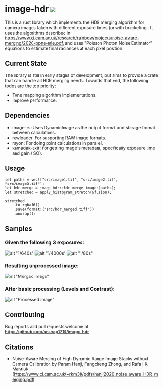 # image-hdr ![](https://github.com/anshap1719/image-hdr/actions/workflows/rust.yml/badge.svg)

This is a rust library which implements the HDR merging algorithm for camera images taken with different exposure
times (or with bracketing). It uses the algorithms described
in https://www.cl.cam.ac.uk/research/rainbow/projects/noise-aware-merging/2020-ppne-mle.pdf, and uses "Poisson Photon
Noise Estimator" equations to estimate final radiances at each pixel position.

## Current State

The library is still in early stages of development, but aims to provide a crate that can handle all HDR merging needs.
Towards that end, the following todos are the top priority:

- Tone mapping algorithm implementations.
- Improve performance.

## Dependencies

- image-rs: Uses DynamicImage as the output format and storage format between calculations.
- rawloader: For supporting RAW image formats.
- rayon: For doing point calculations in parallel.
- kamadak-exif: For getting image's metadata, specifically exposure time and gain (ISO).

## Usage

```
let paths = vec!["src/image1.tif", "src/image2.tif", "src/image3.tif"];
let hdr_merge = image_hdr::hdr_merge_images(paths);
let stretched = apply_histogram_stretch(&fusion);

stretched
    .to_rgba16()
    .save(format!("src/hdr_merged.tiff"))
    .unwrap();
```

## Samples

### Given the following 3 exposures:

![alt "1/640s"](https://image-hdr-assets.s3.ap-south-1.amazonaws.com/DSC00001+Large.jpeg)
![alt "1/4000s"](https://image-hdr-assets.s3.ap-south-1.amazonaws.com/DSC00002+Large.jpeg)
![alt "1/80s"](https://image-hdr-assets.s3.ap-south-1.amazonaws.com/DSC00003+Large.jpeg)

### Resulting unprocessed image:

![alt "Merged image"](https://image-hdr-assets.s3.ap-south-1.amazonaws.com/hdr_merged+Large.jpeg)

### After basic processing (Levels and Contrast):

![alt "Processed image"](https://image-hdr-assets.s3.ap-south-1.amazonaws.com/Processed+Large.jpeg)

## Contributing

Bug reports and pull requests welcome at https://github.com/anshap1719/image-hdr

## Citations

- Noise-Aware Merging of High Dynamic Range Image Stacks without Camera Calibration by Param Hanji, Fangcheng Zhong, and
  Rafa l K. Mantiuk (https://www.cl.cam.ac.uk/~rkm38/pdfs/hanji2020_noise_aware_HDR_merging.pdf)
